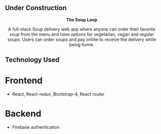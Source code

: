 ## Under Construction 

<div align="center">

**The Soup Loop**

<p>A full-stack Soup delivery web app where anyone can order their favorite soup from the menu and have options for vegetarian, vegan and regular soups. Users can order soups and pay online to receive the delivery while being home.</p>

</div>


## Technology Used


# Frontend 

* React, React-redux ,Bootstrap-4, React router

# Backend 

* Firebase authentication





